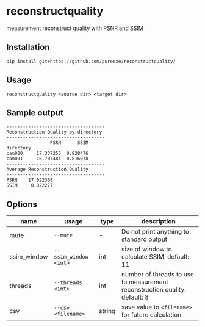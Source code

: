 # reconstructquality
measurement reconstruct quality with PSNR and SSIM

## Installation
```shell
pip install git+https://github.com/pureexe/reconstructquality/
```

## Usage
```shell
reconstructquality <source dir> <target dir>
```

## Sample output
```
------------------------------------
Reconstruction Quality by directory
------------------------------------
                PSRN      SSIM
directory
cam000     17.337255  0.828476
cam001     16.707481  0.816078
------------------------------------
Average Reconstruction Quality
------------------------------------
PSRN    17.022368
SSIM     0.822277
```

## Options
| name | usage | type | description |
| ---- | ----- | ---- | ------------ |
| mute | `--mute` | - | Do not print anything to standard output|
| ssim_window | `--ssim_window <int>` | int | size of window to calculate SSIM. default: 11 |
| threads | `--threads <int>` | int | number of threads to use to measurement reconstruction quality. default: 8 |
| csv | `--csv <filename>` | string | save value to `<filename>` for future calculation | 
